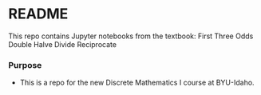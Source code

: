 # README #

This repo contains Jupyter notebooks from the textbook: First Three Odds Double Halve Divide Reciprocate

### Purpose ###

* This is a repo for the new Discrete Mathematics I course at BYU-Idaho.
